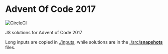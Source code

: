 # Advent Of Code 2017

[![CircleCI](https://circleci.com/gh/kraynel/adventofcode2017/tree/master.svg?style=svg)](https://circleci.com/gh/kraynel/adventofcode2017/tree/master)

JS solutions for Advent of Code 2017

Long inputs are copied in [./inputs](/inputs), while solutions are in the [./src/__snapshots__](./src/__snapshots__) files.
